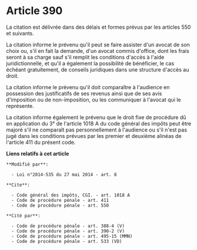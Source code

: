 # Article 390

La citation est délivrée dans des délais et formes prévus par les articles 550 et suivants. 

La citation informe le prévenu qu'il peut se faire assister d'un avocat de son choix ou, s'il en fait la demande, d'un avocat
commis d'office, dont les frais seront à sa charge sauf s'il remplit les conditions d'accès à l'aide juridictionnelle, et
qu'il a également la possibilité de bénéficier, le cas échéant gratuitement, de conseils juridiques dans une structure
d'accès au droit.

La citation informe le prévenu qu'il doit comparaître à l'audience en possession des justificatifs de ses revenus ainsi que
de ses avis d'imposition ou de non-imposition, ou les communiquer à l'avocat qui le représente. 

La citation informe également le prévenu que le droit fixe de procédure dû en application du 3° de l'article 1018 A du code
général des impôts peut être majoré s'il ne comparaît pas personnellement à l'audience ou s'il n'est pas jugé dans les
conditions prévues par les premier et deuxième alinéas de l'article 411 du présent code.

**Liens relatifs à cet article**

	**Modifié par**:

	  - Loi n°2014-535 du 27 mai 2014 - art. 8

	**Cite**:

	  - Code général des impôts, CGI. - art. 1018 A
	  - Code de procédure pénale - art. 411
	  - Code de procédure pénale - art. 550

	**Cité par**:

	  - Code de procédure pénale - art. 388-4 (V)
	  - Code de procédure pénale - art. 390-2 (V)
	  - Code de procédure pénale - art. 495-15 (MMN)
	  - Code de procédure pénale - art. 533 (VD)
